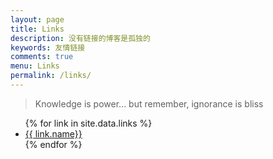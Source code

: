 ```yaml
---
layout: page
title: Links
description: 没有链接的博客是孤独的
keywords: 友情链接
comments: true
menu: Links
permalink: /links/
---
```


> Knowledge is power... but remember, ignorance is bliss

<ul>
{% for link in site.data.links %}
  <li><a href="{{ link.url }}" target="_blank">{{ link.name}}</a></li>
{% endfor %}
</ul>

